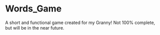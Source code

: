 # Words_Game
A short and functional game created for my Granny! Not 100% complete, but will be in the near future.
